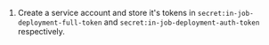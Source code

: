 1. Create a service account and store it's tokens in `secret:in-job-deployment-full-token` and `secret:in-job-deployment-auth-token` respectively.
